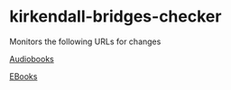 # kirkendall-bridges-checker

Monitors the following URLs for changes

[Audiobooks](https://bridges.overdrive.com/bridges-kirkendall/content/collection/37479)

[EBooks](https://bridges.overdrive.com/bridges-kirkendall/content/collection/37473)
